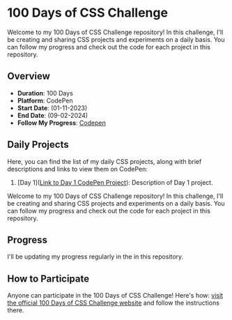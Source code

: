 # 100 Days of CSS Challenge

Welcome to my 100 Days of CSS Challenge repository! In this challenge, I'll be creating and sharing CSS projects and experiments on a daily basis. You can follow my progress and check out the code for each project in this repository.

## Overview

- **Duration**: 100 Days
- **Platform**: CodePen
- **Start Date**: (01-11-2023)
- **End Date**: (09-02-2024)
- **Follow My Progress**: [Codepen](https://codepen.io/Shaun-Furtado)

## Daily Projects

Here, you can find the list of my daily CSS projects, along with brief descriptions and links to view them on CodePen:

1. [Day 1]([Link to Day 1 CodePen Project](https://codepen.io/Shaun-Furtado/pen/QWYEqbK)): Description of Day 1 project.

Welcome to my 100 Days of CSS Challenge repository! In this challenge, I'll be creating and sharing CSS projects and experiments on a daily basis. You can follow my progress and check out the code for each project in this repository.

## Progress

I'll be updating my progress regularly in the in this repository.

## How to Participate

Anyone can participate in the 100 Days of CSS Challenge! Here's how:
[visit the official 100 Days of CSS Challenge website](https://100dayscss.com/) and follow the instructions there.
